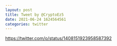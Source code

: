 ```yaml
--- 
layout: post 
title: Tweet by @CryptoEz5 
date: 2021-06-24 1624564561 
categories: twitter 
--- 
```

https://twitter.com/o/status/1408151923958587392